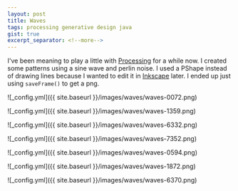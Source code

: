 ```yaml
---
layout: post
title: Waves
tags: processing generative design java
gist: true
excerpt_separator: <!--more-->
---
```


I've been meaning to play a little with [Processing](https://processing.org/) for a while now. I created some patterns using a sine wave and perlin noise. 
I used a PShape instead of drawing lines because I wanted to edit it in [Inkscape](https://inkscape.org/) later. I ended up just using `saveFrame()` to get a png. 

![_config.yml]({{ site.baseurl }}/images/waves/waves-0072.png)

<!--more-->

![_config.yml]({{ site.baseurl }}/images/waves/waves-1359.png)

![_config.yml]({{ site.baseurl }}/images/waves/waves-6332.png)

![_config.yml]({{ site.baseurl }}/images/waves/waves-7352.png)

![_config.yml]({{ site.baseurl }}/images/waves/waves-0594.png)

![_config.yml]({{ site.baseurl }}/images/waves/waves-1872.png)

![_config.yml]({{ site.baseurl }}/images/waves/waves-6370.png)

<script src="https://gist.github.com/jcamposobando/90bdf369278393245448aa5535038fbf.js"></script>



